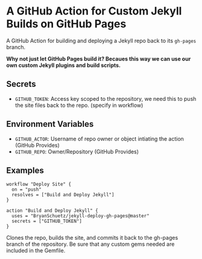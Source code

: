 # A GitHub Action for Custom Jekyll Builds on GitHub Pages

A GitHub Action for building and deploying a Jekyll repo back to its `gh-pages` branch. 

**Why not just let GitHub Pages build it? Becaues this way we can use our own custom Jekyll plugins and build scripts.**

## Secrets
* `GITHUB_TOKEN`: Access key scoped to the repository, we need this to push the site files back to the repo. (specify in workflow)
  
## Environment Variables
* `GITHUB_ACTOR`: Username of repo owner or object intiating the action (GitHub Provides)
* `GITHUB_REPO`: Owner/Repository (GitHub Provides)

## Examples

```hcl
workflow "Deploy Site" {
  on = "push"
  resolves = ["Build and Deploy Jekyll"]
}

action "Build and Deploy Jekyll" {
  uses = "BryanSchuetz/jekyll-deploy-gh-pages@master"
  secrets = ["GITHUB_TOKEN"]
}
```

Clones the repo, builds the site, and commits it back to the gh-pages branch of the repository. Be sure that any custom gems needed are included in the Gemfile.
